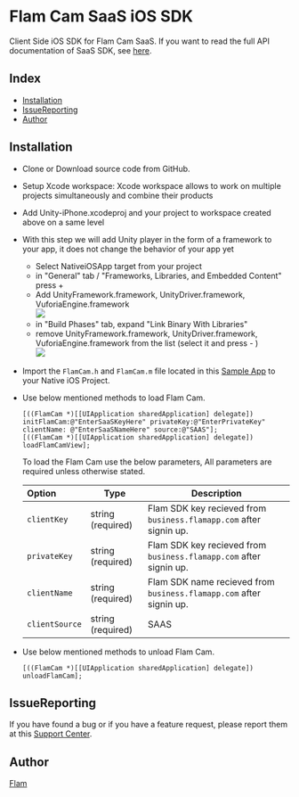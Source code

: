 # Flam Cam SaaS iOS SDK
Client Side iOS SDK for Flam Cam SaaS.
If you want to read the full API documentation of SaaS SDK, see [here].

## Index

- [Installation](#installation)
- [IssueReporting](#issuereporting)
- [Author](#author)

## Installation

- Clone or Download source code from GitHub.
- Setup Xcode workspace: Xcode workspace allows to work on multiple projects simultaneously and combine their products
- Add Unity-iPhone.xcodeproj and your project to workspace created above on a same level
- With this step we will add Unity player in the form of a framework to your app, it does not change the behavior of your app yet
    - Select NativeiOSApp target from your project 
    - in "General" tab / "Frameworks, Libraries, and Embedded Content" press + 
    - Add UnityFramework.framework, UnityDriver.framework, VuforiaEngine.framework
    <br><img src="images/addToEmbeddedContent.png">
    - in "Build Phases" tab, expand "Link Binary With Libraries"
    - remove UnityFramework.framework, UnityDriver.framework, VuforiaEngine.framework from the list (select it and press - )
    <br><img src="images/removeLink.png">
- Import the ```FlamCam.h``` and ```FlamCam.m``` file located in this [Sample App] to your Native iOS Project.
- Use below mentioned methods to load Flam Cam.
    ```
    [((FlamCam *)[[UIApplication sharedApplication] delegate]) initFlamCam:@"EnterSaaSKeyHere" privateKey:@"EnterPrivateKey" clientName: @"EnterSaaSNameHere" source:@"SAAS"];
    [((FlamCam *)[[UIApplication sharedApplication] delegate]) loadFlamCamView];
    ```
    To load the Flam Cam use the below parameters, All parameters are required unless otherwise stated.

    | Option        | Type              | Description                                                         |
    | :------------ | ----------------- | ------------------------------------------------------------------- |
    | `clientKey`   | string (required) | Flam SDK key recieved from `business.flamapp.com` after signin up.  |
    | `privateKey`   | string (required) | Flam SDK key recieved from `business.flamapp.com` after signin up.  |
    | `clientName`  | string (required) | Flam SDK name recieved from `business.flamapp.com` after signin up. |
    | `clientSource`| string (required) | SAAS                                                                |

- Use below mentioned methods to unload Flam Cam.
    ```
    [((FlamCam *)[[UIApplication sharedApplication] delegate]) unloadFlamCam];
    ```

## IssueReporting

If you have found a bug or if you have a feature request, please report them at this [Support Center].

## Author

[Flam](<[https://flamapp.com/](https://flamapp.com/)>)

[//]: # (These are reference links used in the body of this note and get stripped out when the markdown processor does its job. There is no need to format nicely because it shouldn't be seen. Thanks SO - http://stackoverflow.com/questions/4823468/store-comments-in-markdown-syntax)

[here]: <https://business.flamapp.com>
[Sample App]: <https://github.com/homingos/saaskit-cam-ios-sample/tree/main/NativeiOSApp/NativeiOSApp>
[Support Center]: <https://help.flamapp.com>
[Flam]: <https://flamapp.com>
